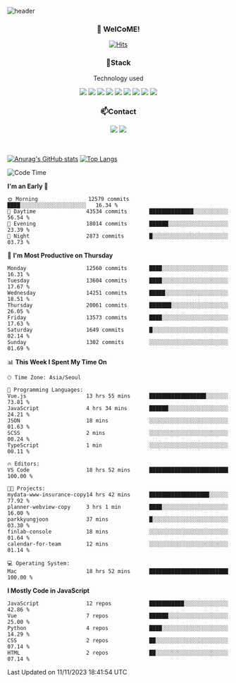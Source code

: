 ![header](https://capsule-render.vercel.app/api?type=waving&color=gradient&height=200&text=Kyungjoon&fontAlign=70&fontAlignY=40&animation=twinkling)

<h3 align="center">👋 WelCoME!</h3>

<div align=center>
  
[![Hits](https://hits.seeyoufarm.com/api/count/incr/badge.svg?url=https%3A%2F%2Fgithub.com%2Fuvula6921&count_bg=%2322BAC9&title_bg=%23827F7F&icon=iconify.svg&icon_color=%2325A27F&title=visits&edge_flat=false)](https://hits.seeyoufarm.com)
  
</div>
<h3 align="center">📌Stack</h3>
<p align="center">Technology used</p>
<div align="center"><img src="https://img.shields.io/badge/HTML5-E34F26?style=flat-square&logo=HTML5&logoColor=white"></img> <img src="https://img.shields.io/badge/CSS3-0A84FF?style=flat-square&logo=CSS3&logoColor=white"></img> <img src="https://img.shields.io/badge/JavaScript-FFCD11?style=flat-square&logo=JavaScript&logoColor=white"></img> <img src="https://img.shields.io/badge/React-00BCF6?style=flat-square&logo=React&logoColor=white"></img> <img src="https://img.shields.io/badge/jQuery-3655FF?style=flat-square&logo=jQuery&logoColor=white"></img> <img src="https://img.shields.io/badge/Ruby-E0115F?style=flat-square&logo=Ruby&logoColor=white"></img> <img src="https://img.shields.io/badge/Python-4B8BBE?style=flat-square&logo=Python&logoColor=white"></img> <img src="https://img.shields.io/badge/Vue-4FC08D?style=flat-square&logo=Vue.js&logoColor=white"></img> <img src="https://img.shields.io/badge/Nuxt-00DC82?style=flat-square&logo=Nuxt.js&logoColor=white"></img></div>

<h3 align="center">📫Contact</h3>
<div align="center"><a href="https://velog.io/@uvula6921/"><img src="https://img.shields.io/badge/Blog-20c997?style=flat-square&logo=V&logoColor=white"/></a> <a href="pkj6921@gmail.com"><img src="https://img.shields.io/badge/Gmail-EA4335?style=flat-square&logo=Gmail&logoColor=white"/></a></div>
<br>
<br>

[![Anurag's GitHub stats](https://github-readme-stats.vercel.app/api?username=uvula6921&hide=stars,issues&show_icons=true&count_private=true&theme=tokyonight)](https://github.com/anuraghazra/github-readme-stats)
[![Top Langs](https://github-readme-stats.vercel.app/api/top-langs/?username=uvula6921&hide=css,jupyter%20notebook,html&exclude_repo=uvula6921,uvula6921.github.io&layout=compact&langs_count=8)](https://github.com/anuraghazra/github-readme-stats)

<!--START_SECTION:waka-->
![Code Time](http://img.shields.io/badge/Code%20Time-1%2C892%20hrs%2018%20mins-blue)

**I'm an Early 🐤** 

```text
🌞 Morning                12579 commits       ████░░░░░░░░░░░░░░░░░░░░░   16.34 % 
🌆 Daytime                43534 commits       ██████████████░░░░░░░░░░░   56.54 % 
🌃 Evening                18014 commits       ██████░░░░░░░░░░░░░░░░░░░   23.39 % 
🌙 Night                  2873 commits        █░░░░░░░░░░░░░░░░░░░░░░░░   03.73 % 
```
📅 **I'm Most Productive on Thursday** 

```text
Monday                   12560 commits       ████░░░░░░░░░░░░░░░░░░░░░   16.31 % 
Tuesday                  13604 commits       ████░░░░░░░░░░░░░░░░░░░░░   17.67 % 
Wednesday                14251 commits       █████░░░░░░░░░░░░░░░░░░░░   18.51 % 
Thursday                 20061 commits       ███████░░░░░░░░░░░░░░░░░░   26.05 % 
Friday                   13573 commits       ████░░░░░░░░░░░░░░░░░░░░░   17.63 % 
Saturday                 1649 commits        █░░░░░░░░░░░░░░░░░░░░░░░░   02.14 % 
Sunday                   1302 commits        ░░░░░░░░░░░░░░░░░░░░░░░░░   01.69 % 
```


📊 **This Week I Spent My Time On** 

```text
🕑︎ Time Zone: Asia/Seoul

💬 Programming Languages: 
Vue.js                   13 hrs 55 mins      ██████████████████░░░░░░░   73.81 % 
JavaScript               4 hrs 34 mins       ██████░░░░░░░░░░░░░░░░░░░   24.21 % 
JSON                     18 mins             ░░░░░░░░░░░░░░░░░░░░░░░░░   01.63 % 
SCSS                     2 mins              ░░░░░░░░░░░░░░░░░░░░░░░░░   00.24 % 
TypeScript               1 min               ░░░░░░░░░░░░░░░░░░░░░░░░░   00.11 % 

🔥 Editors: 
VS Code                  18 hrs 52 mins      █████████████████████████   100.00 % 

🐱‍💻 Projects: 
mydata-www-insurance-copy14 hrs 42 mins      ███████████████████░░░░░░   77.92 % 
planner-webview-copy     3 hrs 1 min         ████░░░░░░░░░░░░░░░░░░░░░   16.00 % 
parkkyungjoon            37 mins             █░░░░░░░░░░░░░░░░░░░░░░░░   03.30 % 
finlab-console           18 mins             ░░░░░░░░░░░░░░░░░░░░░░░░░   01.64 % 
calendar-for-team        12 mins             ░░░░░░░░░░░░░░░░░░░░░░░░░   01.14 % 

💻 Operating System: 
Mac                      18 hrs 52 mins      █████████████████████████   100.00 % 
```

**I Mostly Code in JavaScript** 

```text
JavaScript               12 repos            ███████████░░░░░░░░░░░░░░   42.86 % 
Vue                      7 repos             ██████░░░░░░░░░░░░░░░░░░░   25.00 % 
Python                   4 repos             ████░░░░░░░░░░░░░░░░░░░░░   14.29 % 
CSS                      2 repos             ██░░░░░░░░░░░░░░░░░░░░░░░   07.14 % 
HTML                     2 repos             ██░░░░░░░░░░░░░░░░░░░░░░░   07.14 % 
```




 Last Updated on 11/11/2023 18:41:54 UTC
<!--END_SECTION:waka-->
